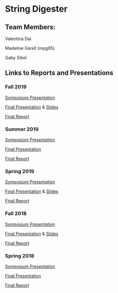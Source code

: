 # String Digester
## Team Members:

Valentina Dai

Madeline Garell (mpg95)

Gaby Sibel 

## Links to Reports and Presentations

### Fall 2019
[Symposium Presentation](https://docs.google.com/presentation/d/1jdon59e8QAvsBqfxAYleNBPt8epKArGr2ep2EWYyyiY/edit?usp=sharing)

[Final Presentation](https://www.youtube.com/watch?v=LDC1Aqpnajw&list=PLhsGtpY8ipdbPRIXbSapShc0mjhFR_Nzr&index=2&t=0s) & [Slides](https://docs.google.com/presentation/d/1BofvJ9yJQYk4BHJEfhJP_mLRHSYiM21T6l31AJxYSIk/edit)

[Final Report](https://github.com/AguaClara/String-Digester/blob/master/StringDigester2019Fall_FinalReport.ipynb)

### Summer 2019 
[Symposium Presentation](https://docs.google.com/presentation/d/1J6RoHf5dJT7V93GEjIrPcRxtLLJazRfmhD3nlitshNs/edit?usp=drive_web&ouid=101484361271742365917)

[Final Presentation](https://docs.google.com/presentation/d/1qYed8doNYheWGxKEbIMgJ7b4yRI0DbtjeyaPw02pEsw/edit)

[Final Report](https://github.com/AguaClara/String-Digester/blob/master/Summer_2019/StringDigester_Summer2019_FinalReport.ipynb)

### Spring 2019
[Symposium Presentation](https://docs.google.com/presentation/d/1RNtv8RENQgUulZFASfJts5v38JhO5-mNMnPYy_5OBYM/edit?usp=sharing)

[Final Presentation](https://www.youtube.com/watch?v=2wRxBrMqwBo&list=PLhsGtpY8ipdZL4lExJA8KC0zCkaxwfs8R&index=21&t=0s) &
[Slides](https://docs.google.com/presentation/d/1AiUlk_jT6baF_OLCnLHwVtpz2tdPamtCf18YKOMr2mg/edit?usp=sharing)

[Final Report](https://github.com/AguaClara/String-Digester/blob/master/Spring%202019/String_Digester_Final_Report.md)

### Fall 2018
[Symposium Presentation](https://docs.google.com/presentation/d/1B0oq8NB6Wiu3eZtoH0XupzLUeAUmPYKxPFIgBA1XBPc/edit#slide=id.g346a079b2f_0_0)

[Final Presentation](https://www.youtube.com/watch?v=FFKMrEEQP3Y&t=8s) &
[Slides](https://docs.google.com/presentation/d/1xsbepoceccYuJBs06fG2jxO8pH8J_kACGSAmF875i-I/edit#slide=id.g346a079b2f_0_0)

[Final Report](https://github.com/AguaClara/String-Digester/blob/master/Final_Report_stringdigester.md)

### Spring 2018
[Symposium Presentation](https://docs.google.com/presentation/d/1XDAWSXDn-Me3OXwePyHjROJxUi_ZhIXyg9vinbaDPxc/edit?usp=sharing)

[Final Presentation](https://docs.google.com/presentation/d/1_vMpeAHLTWiyMqMjaBWWG4nJNSslfR_e8YygcmiFHNs/edit#slide=id.g11134c9c49_0_0)

[Final Report](https://github.com/AguaClara/String-Digester/blob/master/Spring%20'18/TricklingFilter_Final_Report.md)
